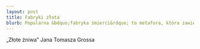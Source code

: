 ```yaml
---
layout: post
title: Fabryki złota
blurb: Popularna &bdquo;fabryka śmierci&rdquo; to metafora, która zawiera w sobie słuszną intuicję. Sposób planowania oraz realizacji Zagłady do złudzenia bowiem przypomina planowanie przemysłu ciężkiego. Jednak mówienie o &bdquo;fabrykach <b>śmierci</b>&rdquo; przyćmiewa ekonomiczny wymiar Holokaustu.
---
```

&bdquo;Złote żniwa&rdquo; Jana Tomasza Grossa 
